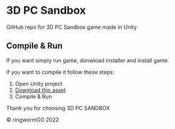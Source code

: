 # 3D PC Sandbox
GitHub repo for 3D PC Sandbox game made in Unity

## Compile & Run
If you want simply run game, donwload installer and install game.

If you want to compile it follow these steps:

1. Open Unity project
2. [Download this asset](https://assetstore.unity.com/packages/2d/textures-materials/nature/terrain-textures-pack-free-139542)
3. Compile & Run

Thank you for choosing 3D PC SANDBOX

© ringwormGO 2022
